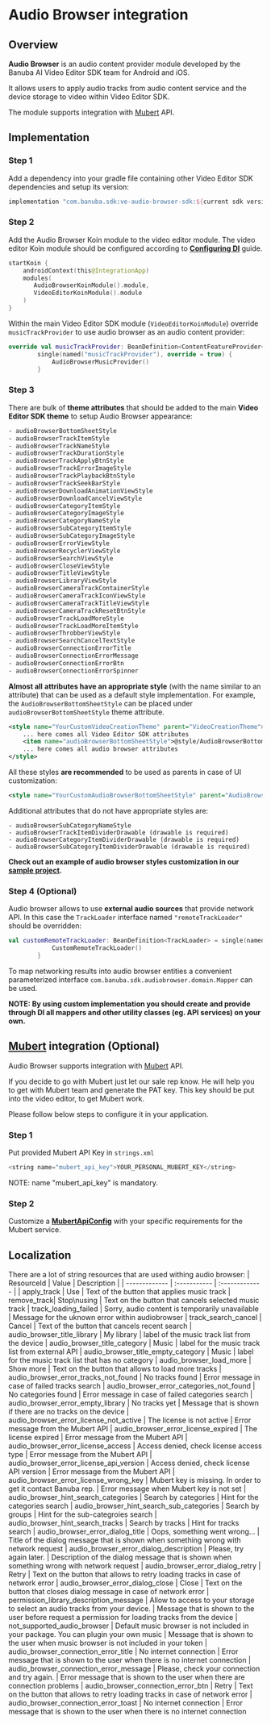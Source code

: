 # Audio Browser integration

## Overview

**Audio Browser** is an audio content provider module developed by the Banuba AI Video Editor SDK team for Android and iOS.

It allows users to apply audio tracks from audio content service and the device storage to video within Video Editor SDK.

The module supports integration with [Mubert](https://mubert.com/) API.

## Implementation

### Step 1

Add a dependency into your gradle file containing other Video Editor SDK dependencies and setup its version:

```kotlin
implementation "com.banuba.sdk:ve-audio-browser-sdk:${current sdk version}"
```

### Step 2

Add the Audio Browser Koin module to the video editor module. The video editor Koin module should be configured according to **[Configuring DI](https://github.com/Banuba/ve-sdk-android-integration-sample#configure-di)** guide.

```kotlin
startKoin {
    androidContext(this@IntegrationApp)        
    modules(
       AudioBrowserKoinModule().module,
       VideoEditorKoinModule().module
    )
}
```

Within the main Video Editor SDK module (`VideoEditorKoinModule`) override `musicTrackProvider` to use audio browser as an audio content provider:

```kotlin
override val musicTrackProvider: BeanDefinition<ContentFeatureProvider<TrackData>> =
        single(named("musicTrackProvider"), override = true) {
            AudioBrowserMusicProvider()
        }
```

### Step 3

There are bulk of **theme attributes** that should be added to the main **Video Editor SDK theme** to setup Audio Browser appearance:

```xml
- audioBrowserBottomSheetStyle
- audioBrowserTrackItemStyle
- audioBrowserTrackNameStyle
- audioBrowserTrackDurationStyle
- audioBrowserTrackApplyBtnStyle
- audioBrowserTrackErrorImageStyle
- audioBrowserTrackPlaybackBtnStyle
- audioBrowserTrackSeekBarStyle
- audioBrowserDownloadAnimationViewStyle
- audioBrowserDownloadCancelViewStyle
- audioBrowserCategoryItemStyle
- audioBrowserCategoryImageStyle
- audioBrowserCategoryNameStyle
- audioBrowserSubCategoryItemStyle
- audioBrowserSubCategoryImageStyle
- audioBrowserErrorViewStyle
- audioBrowserRecyclerViewStyle
- audioBrowserSearchViewStyle
- audioBrowserCloseViewStyle
- audioBrowserTitleViewStyle
- audioBrowserLibraryViewStyle
- audioBrowserCameraTrackContainerStyle
- audioBrowserCameraTrackIconViewStyle
- audioBrowserCameraTrackTitleViewStyle
- audioBrowserCameraTrackResetBtnStyle
- audioBrowserTrackLoadMoreStyle
- audioBrowserTrackLoadMoreItemStyle
- audioBrowserThrobberViewStyle
- audioBrowserSearchCancelTextStyle
- audioBrowserConnectionErrorTitle
- audioBrowserConnectionErrorMessage
- audioBrowserConnectionErrorBtn
- audioBrowserConnectionErrorSpinner
```

**Almost all** **attributes have an appropriate style** (with the name similar to an attribute) that can be used as a default style implementation. For example, the `AudioBrowserBottomSheetStyle` can be placed under `audioBrowserBottomSheetStyle` theme attribute. 

```xml
<style name="YourCustomVideoCreationTheme" parent="VideoCreationTheme">
	... here comes all Video Editor SDK attributes
	<item name="audioBrowserBottomSheetStyle">@style/AudioBrowserBottomSheetStyle</item>
	... here comes all audio browser attributes
</style>
```

All these styles **are recommended** to be used as parents in case of UI customization:

```xml
<style name="YourCustomAudioBrowserBottomSheetStyle" parent="AudioBrowserBottomSheetStyle" />
```

Additional attributes that do not have appropriate styles are:

```
- audioBrowserSubCategoryNameStyle
- audioBrowserTrackItemDividerDrawable (drawable is required)
- audioBrowserCategoryItemDividerDrawable (drawable is required)
- audioBrowserSubCategoryItemDividerDrawable (drawable is required)
```

**Check out an example of audio browser styles customization in our [sample project](https://github.com/Banuba/ve-sdk-android-integration-sample/blob/1e37324dea76304e8e9205d463844ac5c8c199f7/app/src/main/res/values/themes.xml#L277).**

### Step 4 (Optional)

Audio browser allows to use **external audio sources** that provide network API. In this case the `TrackLoader` interface named `"remoteTrackLoader"` should be overridden:

```kotlin
val customRemoteTrackLoader: BeanDefinition<TrackLoader> = single(named("remoteTrackLoader"), override = true) {
            CustomRemoteTrackLoader()
        }
```

To map networking results into audio browser entities a convenient parameterized interface `com.banuba.sdk.audiobrowser.domain.Mapper` can be used.

**NOTE: By using custom implementation you should create and provide through DI all mappers and other utility classes (eg. API services) on your own.**

## [Mubert](https://mubert.com/) integration (Optional)

Audio Browser supports integration with [Mubert](https://mubert.com/) API.

If you decide to go with Mubert  just let our sale rep know. He will help you to get with Mubert team and generate the PAT key. This key should be put into the video editor, to get Mubert work.

Please follow below steps to configure it in your application.

### Step 1

Put provided Mubert API Key in `strings.xml`

```kotlin
<string name="mubert_api_key">YOUR_PERSONAL_MUBERT_KEY</string> 
```

NOTE:  name "mubert_api_key"  is mandatory.

### Step 2

Customize a [**MubertApiConfig**](https://github.com/Banuba/ve-sdk-android-integration-sample/blob/main/mddocs/config_mubert_api.md) with your specific requirements for the Mubert service.

## Localization
There are a lot of string resources that are used withing audio browser:
| ResourceId        |      Value      |   Description |
| ------------- | :----------- | :------------- |
| apply_track | Use | Text of the button that applies music track
| remove_track| Stop\nusing | Text on the button that cancels selected music track
| track_loading_failed | Sorry, audio content is temporarily unavailable | Message for the uknown error within audiobrowser
| track_search_cancel | Cancel | Text of the button that cancels recent search
| audio_browser_title_library | My library | label of the music track list from the device
| audio_browser_title_category | Music | label for the music track list from external API
| audio_browser_title_empty_category | Music | label for the music track list that has no category
| audio_browser_load_more | Show more | Text on the button that allows to load more tracks
| audio_browser_error_tracks_not_found | No tracks found | Error message in case of failed tracks search
| audio_browser_error_categories_not_found | No categories found | Error message in case of failed categories search
| audio_browser_error_empty_library | No tracks yet | Message that is shown if there are no tracks on the device
| audio_browser_error_license_not_active | The license is not active | Error message from the Mubert API
| audio_browser_error_license_expired | The license expired | Error message from the Mubert API
| audio_browser_error_license_access | Access denied, check license access type | Error message from the Mubert API
| audio_browser_error_license_api_version | Access denied, check license API version | Error message from the Mubert API
| audio_browser_error_license_wrong_key | Mubert key is missing. In order to get it contact Banuba rep. | Error message when Mubert key is not set
| audio_browser_hint_search_categories | Search by categories | Hint for the categories search
| audio_browser_hint_search_sub_categories | Search by groups | Hint for the sub-categroies search
| audio_browser_hint_search_tracks | Search by tracks | Hint for tracks search
| audio_browser_error_dialog_title | Oops, something went wrong… | Title of the dialog message that is shown when something wrong with network request
| audio_browser_error_dialog_description | Please, try again later. | Description of the dialog message that is shown when something wrong with network request
| audio_browser_error_dialog_retry | Retry | Text on the button that allows to retry loading tracks in case of network error
| audio_browser_error_dialog_close | Close | Text on the button that closes dialog message in case of network error
| permission_library_description_message | Allow to access to your storage to select an audio tracks from your device. | Message that is shown to the user before request a permission for loading tracks from the device
| not_supported_audio_browser | Default music browser is not included in your package. You can plugin your own music | Message that is shown to the user when music browser is not included in your token
| audio_browser_connection_error_title | No internet connection | Error message that is shown to the user when there is no internet connection
| audio_browser_connection_error_message | Please, check your connection and try again. | Error message that is shown to the user when there are connection problems
| audio_browser_connection_error_btn | Retry | Text on the button that allows to retry loading tracks in case of network error
| audio_browser_connection_error_toast | No internet connection | Error message that is shown to the user when there is no internet connection
